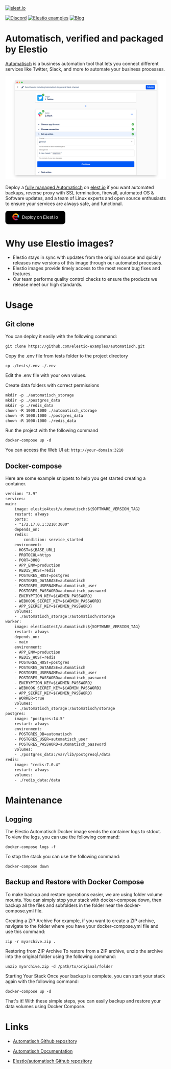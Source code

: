 <a href="https://elest.io">
  <img src="https://elest.io/images/elestio.svg" alt="elest.io" width="150" height="75">
</a>

[![Discord](https://img.shields.io/static/v1.svg?logo=discord&color=f78A38&labelColor=083468&logoColor=ffffff&style=for-the-badge&label=Discord&message=community)](https://discord.gg/4T4JGaMYrD "Get instant assistance and engage in live discussions with both the community and team through our chat feature.")
[![Elestio examples](https://img.shields.io/static/v1.svg?logo=github&color=f78A38&labelColor=083468&logoColor=ffffff&style=for-the-badge&label=github&message=open%20source)](https://github.com/elestio-examples "Access the source code for all our repositories by viewing them.")
[![Blog](https://img.shields.io/static/v1.svg?color=f78A38&labelColor=083468&logoColor=ffffff&style=for-the-badge&label=elest.io&message=Blog)](https://blog.elest.io "Latest news about elestio, open source software, and DevOps techniques.")

# Automatisch, verified and packaged by Elestio

[Automatisch](https://github.com/automatisch/automatisch) is a business automation tool that lets you connect different services like Twitter, Slack, and more to automate your business processes.

<img src="https://github.com/elestio-examples/automatisch/raw/main/automatisch.png" alt="automatisch" width="800">

Deploy a <a target="_blank" href="https://elest.io/open-source/automatisch">fully managed Automatisch</a> on <a target="_blank" href="https://elest.io/">elest.io</a> if you want automated backups, reverse proxy with SSL termination, firewall, automated OS & Software updates, and a team of Linux experts and open source enthusiasts to ensure your services are always safe, and functional.

[![deploy](https://github.com/elestio-examples/automatisch/raw/main/deploy-on-elestio.png)](https://dash.elest.io/deploy?source=cicd&social=dockerCompose&url=https://github.com/elestio-examples/automatisch)

# Why use Elestio images?

- Elestio stays in sync with updates from the original source and quickly releases new versions of this image through our automated processes.
- Elestio images provide timely access to the most recent bug fixes and features.
- Our team performs quality control checks to ensure the products we release meet our high standards.

# Usage

## Git clone

You can deploy it easily with the following command:

    git clone https://github.com/elestio-examples/automatisch.git

Copy the .env file from tests folder to the project directory

    cp ./tests/.env ./.env

Edit the .env file with your own values.

Create data folders with correct permissions

    mkdir -p ./automatisch_storage
    mkdir -p ./postgres_data
    mkdir -p ./redis_data
    chown -R 1000:1000 ./automatisch_storage
    chown -R 1000:1000 ./postgres_data
    chown -R 1000:1000 ./redis_data

Run the project with the following command

    docker-compose up -d

You can access the Web UI at: `http://your-domain:3210`

## Docker-compose

Here are some example snippets to help you get started creating a container.

    version: "3.9"
    services:
    main:
        image: elestio4test/automatisch:${SOFTWARE_VERSION_TAG}
        restart: always
        ports:
        - "172.17.0.1:3210:3000"
        depends_on:
        redis:
            condition: service_started
        environment:
        - HOST=${BASE_URL}
        - PROTOCOL=https
        - PORT=3000
        - APP_ENV=production
        - REDIS_HOST=redis
        - POSTGRES_HOST=postgres
        - POSTGRES_DATABASE=automatisch
        - POSTGRES_USERNAME=automatisch_user
        - POSTGRES_PASSWORD=automatisch_password
        - ENCRYPTION_KEY=${ADMIN_PASSWORD}
        - WEBHOOK_SECRET_KEY=${ADMIN_PASSWORD}
        - APP_SECRET_KEY=${ADMIN_PASSWORD}
        volumes:
        - ./automatisch_storage:/automatisch/storage
    worker:
        image: elestio4test/automatisch:${SOFTWARE_VERSION_TAG}
        restart: always
        depends_on:
        - main
        environment:
        - APP_ENV=production
        - REDIS_HOST=redis
        - POSTGRES_HOST=postgres
        - POSTGRES_DATABASE=automatisch
        - POSTGRES_USERNAME=automatisch_user
        - POSTGRES_PASSWORD=automatisch_password
        - ENCRYPTION_KEY=${ADMIN_PASSWORD}
        - WEBHOOK_SECRET_KEY=${ADMIN_PASSWORD}
        - APP_SECRET_KEY=${ADMIN_PASSWORD}
        - WORKER=true
        volumes:
        - ./automatisch_storage:/automatisch/storage
    postgres:
        image: "postgres:14.5"
        restart: always
        environment:
        - POSTGRES_DB=automatisch
        - POSTGRES_USER=automatisch_user
        - POSTGRES_PASSWORD=automatisch_password
        volumes:
        - ./postgres_data:/var/lib/postgresql/data
    redis:
        image: "redis:7.0.4"
        restart: always
        volumes:
        - ./redis_data:/data

# Maintenance

## Logging

The Elestio Automatisch Docker image sends the container logs to stdout. To view the logs, you can use the following command:

    docker-compose logs -f

To stop the stack you can use the following command:

    docker-compose down

## Backup and Restore with Docker Compose

To make backup and restore operations easier, we are using folder volume mounts. You can simply stop your stack with docker-compose down, then backup all the files and subfolders in the folder near the docker-compose.yml file.

Creating a ZIP Archive
For example, if you want to create a ZIP archive, navigate to the folder where you have your docker-compose.yml file and use this command:

    zip -r myarchive.zip .

Restoring from ZIP Archive
To restore from a ZIP archive, unzip the archive into the original folder using the following command:

    unzip myarchive.zip -d /path/to/original/folder

Starting Your Stack
Once your backup is complete, you can start your stack again with the following command:

    docker-compose up -d

That's it! With these simple steps, you can easily backup and restore your data volumes using Docker Compose.

# Links

- <a target="_blank" href="https://github.com/automatisch/automatisch">Automatisch Github repository</a>

- <a target="_blank" href="https://automatisch.io/docs">Automatisch Documentation</a>

- <a target="_blank" href="https://github.com/elestio-examples/automatisch">Elestio/automatisch Github repository</a>
